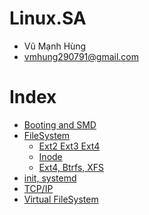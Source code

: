# Linux.SA
 - Vũ Mạnh Hùng
 - vmhung290791@gmail.com
# Index
 - [Booting and SMD](https://github.com/hungran/Linux.SA/blob/master/Booting/Booting.md)
 - [FileSystem](https://github.com/hungran/Linux.SA/blob/master/The%20File%20System/The%20File%20System.md)
	- [Ext2 Ext3 Ext4 ](https://github.com/hungran/Linux.SA/blob/master/The%20File%20System/Difference%20between%20Some%20Filesystems.md)
	- [Inode](https://github.com/hungran/Linux.SA/tree/master/The%20File%20System/Inode)
	- [Ext4, Btrfs, XFS](https://github.com/hungran/Linux.SA/blob/master/The%20File%20System/Ext4/Ext4.Btrfs.XFS.md)
 - [init, systemd](https://github.com/hungran/Linux.SA/blob/master/systemd.initd/systemd.initd.md)	
 - [TCP/IP](https://github.com/hungran/Linux.SA/blob/master/TCP_IP.NETWORKING.md)
 - [Virtual FileSystem](https://github.com/hungran/Linux.SA/blob/master/The%20File%20System/The%20Virtual%20File%20System.md)	